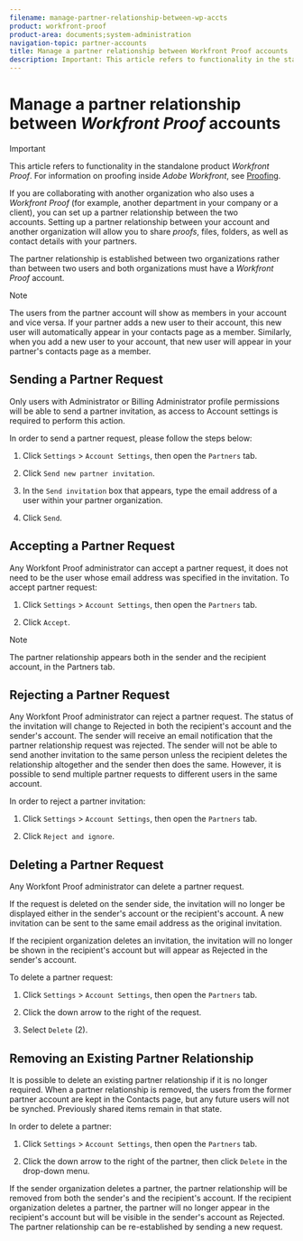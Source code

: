 ```yaml
---
filename: manage-partner-relationship-between-wp-accts
product: workfront-proof
product-area: documents;system-administration
navigation-topic: partner-accounts
title: Manage a partner relationship between Workfront Proof accounts
description: Important: This article refers to functionality in the standalone product Workfront Proof. For information on proofing inside Adobe Workfront, see Proofing.
---
```


# Manage a partner relationship between *Workfront Proof* accounts

>[!IMPORTANT]
>
>This article refers to functionality in the standalone product *Workfront Proof*. For information on proofing inside *Adobe Workfront*, see [Proofing](../../../review-and-approve-work/proofing/proofing.md).

If you are collaborating with another organization who also uses a *Workfront Proof* (for example, another department in your company or a client), you can set up a partner relationship between the two accounts.&nbsp;Setting up a partner relationship between your account and another organization will allow you to share *proofs*, files, folders, as well as contact details with your partners.

The partner relationship is established between two organizations rather than between two users and both organizations must have a *Workfront Proof* account.

>[!NOTE]
>
>The users from the partner account will show as members in your account and vice versa.&nbsp;If your partner adds a new user to their account, this new user will automatically appear in your contacts page as a member. Similarly, when you add a new user to your account, that new user will appear in your partner's contacts page as a member.

## Sending a Partner Request

Only users with Administrator or Billing Administrator profile permissions will be able to send a partner invitation, as access to Account settings is required to perform this action.

In order to send a partner request, please follow the steps below:

1. Click `Settings` > `Account Settings`, then open the `Partners` tab.&nbsp;

1. Click `Send new partner invitation`.
1. In the `Send invitation` box that appears, type the email address of a user within your partner organization.
1. Click `Send`.

## Accepting a Partner Request

Any Workfont Proof administrator can accept a partner request, it does not need to be the user whose email address was specified in the invitation. To accept partner request:

1. Click `Settings` > `Account Settings`, then open the `Partners` tab.&nbsp;

1. Click `Accept`. `  
   `

>[!NOTE]
>
>The partner relationship appears both in the sender and the recipient account, in the Partners tab.

## Rejecting a Partner Request

Any Workfont Proof administrator can reject a partner request.&nbsp;The status of the invitation will change to Rejected in both the recipient's account and the sender's account. The sender will receive an email notification that the partner relationship request was rejected. The sender will not be able to send another invitation to the same person unless the recipient deletes the relationship altogether and the sender then does the same. However, it is possible to send multiple partner requests to different users in the same account.

In order to reject a partner invitation:

1. Click `Settings` > `Account Settings`, then open the `Partners` tab.&nbsp;

1. Click `Reject and ignore`.

## Deleting a Partner Request

Any Workfont Proof administrator can delete a partner request.&nbsp;

If the request is deleted on the sender side, the invitation will no longer be displayed either in the sender's account or the recipient's account. A new invitation can be sent to the same email address as the original invitation.

If the recipient organization deletes an invitation, the invitation will no longer be shown in the recipient's account but will&nbsp;appear as Rejected in the sender's account.

To delete a partner request:

1. Click `Settings` > `Account Settings`, then open the `Partners` tab.&nbsp;

1. Click the down arrow to the right of the request.
1. Select `Delete` (2).

## Removing an Existing Partner Relationship

It is possible to delete an existing partner relationship if it is no longer required. When a partner relationship is removed, the users from the former partner account are kept in the Contacts page, but any future users will not be synched. Previously shared items remain in that state.

In order to delete a partner:

1. Click `Settings` > `Account Settings`, then open the `Partners` tab.&nbsp;

1. Click the down arrow to the right of the partner, then click `Delete` in the drop-down menu.

If the sender organization deletes a partner, the partner relationship will be removed from both the sender's and the recipient's account.&nbsp;If the recipient organization deletes a partner, the partner will no longer appear in the recipient's account but will be visible in the sender's account as Rejected. The partner relationship can be re-established by sending a new request.
